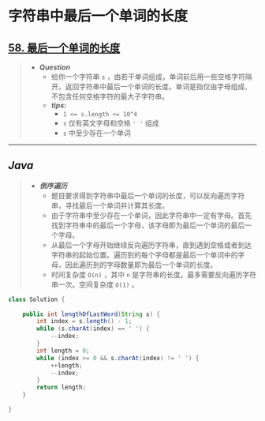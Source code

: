 # 字符串中最后一个单词的长度

## [58. 最后一个单词的长度](https://leetcode.cn/problems/length-of-last-word/)

> - ***Question***
>   - 给你一个字符串 `s` ，由若干单词组成，单词前后用一些空格字符隔开。返回字符串中最后一个单词的长度。单词是指仅由字母组成、不包含任何空格字符的最大子字符串。
>   - ***tips:***
>     - `1 <= s.length <= 10^4`
>     - `s` 仅有英文字母和空格 `' '` 组成
>     - `s` 中至少存在一个单词

---

## *Java*

> - ***倒序遍历***
>   - 题目要求得到字符串中最后一个单词的长度，可以反向遍历字符串，寻找最后一个单词并计算其长度。
>   - 由于字符串中至少存在一个单词，因此字符串中一定有字母。首先找到字符串中的最后一个字母，该字母即为最后一个单词的最后一个字母。
>   - 从最后一个字母开始继续反向遍历字符串，直到遇到空格或者到达字符串的起始位置。遍历到的每个字母都是最后一个单词中的字母，因此遍历到的字母数量即为最后一个单词的长度。
>   - 时间复杂度 `O(n)` ，其中 `n` 是字符串的长度。最多需要反向遍历字符串一次。空间复杂度 `O(1)` 。

```java
class Solution {
    
    public int lengthOfLastWord(String s) {
        int index = s.length() - 1;
        while (s.charAt(index) == ' ') {
            --index;
        }
        int length = 0;
        while (index >= 0 && s.charAt(index) != ' ') {
            ++length;
            --index;
        }
        return length;
    }
    
}
```
